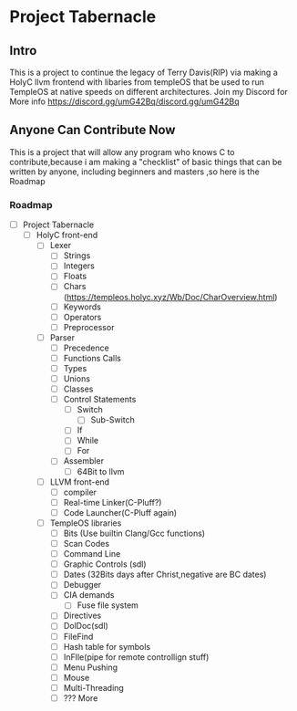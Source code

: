 # Project Tabernacle
## Intro
This is a project to continue the legacy of Terry Davis(RIP) via  making a HolyC llvm frontend with libaries from templeOS that be used to run TempleOS at native speeds on different architectures. Join my Discord for More info
https://discord.gg/umG42Bq/discord.gg/umG42Bq
##  Anyone Can Contribute Now
This is a project that will allow any program who knows C to contribute,because i am making a "checklist" of basic things that can be written by anyone, including beginners and masters  ,so here is the Roadmap
### Roadmap

 - [ ] Project Tabernacle
	 - [ ] HolyC front-end
		 - [ ] Lexer 
			 - [ ] Strings
			 - [ ] Integers
			 - [ ]  Floats
			 - [ ] Chars (https://templeos.holyc.xyz/Wb/Doc/CharOverview.html)
			 - [ ] Keywords
			 - [ ] Operators
			 - [ ] Preprocessor
		 - [ ]  Parser
			 - [ ] Precedence
			 - [ ] Functions Calls
			 - [ ] Types
			 - [ ] Unions
			 - [ ] Classes
			 - [ ] Control Statements
				 - [ ] Switch
					 - [ ] Sub-Switch
				 - [ ] If
				 - [ ] While
				 - [ ] For
			 - [ ] Assembler 
				 - [ ] 64Bit to llvm
		 - [ ]  LLVM front-end
			 - [ ]  compiler
			 - [ ] Real-time Linker(C-Pluff?)
			 - [ ] Code Launcher(C-Pluff again)
		 - [ ] TempleOS libraries
			 - [ ] Bits (Use builtin Clang/Gcc functions)
			 - [ ] Scan Codes
			 - [ ] Command Line
			 - [ ] Graphic Controls (sdl)
			 - [ ] Dates (32Bits days after Christ,negative are BC dates)
			 - [ ]  Debugger
			 - [ ] CIA demands
				 - [ ] Fuse file system
			 - [ ] Directives
			 - [ ] DolDoc(sdl)
			 - [ ] FileFind
			 - [ ] Hash table for symbols
			 - [ ] InFIle(pipe for remote controllign stuff)
			 - [ ] Menu Pushing
			 - [ ] Mouse
			 - [ ] Multi-Threading
			 - [ ] ??? More
